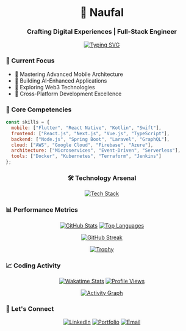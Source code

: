 <h1 align="center">🚀 Naufal</h1>
<h3 align="center">Crafting Digital Experiences | Full-Stack Engineer</h3>

<div align="center">
  
[![Typing SVG](https://readme-typing-svg.herokuapp.com?font=Fira+Code&pause=1000&color=6FA4FC&random=false&width=435&lines=Mobile+%26+Web+Development+Specialist;Building+Scalable+Solutions;Clean+Code+Enthusiast;Always+Learning%2C+Always+Growing)](https://git.io/typing-svg)

</div>

### 🎯 Current Focus
- 🌟 Mastering Advanced Mobile Architecture
- 🔮 Building AI-Enhanced Applications
- 🚀 Exploring Web3 Technologies
- 📱 Cross-Platform Development Excellence

### 💫 Core Competencies
```javascript
const skills = {
  mobile: ["Flutter", "React Native", "Kotlin", "Swift"],
  frontend: ["React.js", "Next.js", "Vue.js", "TypeScript"],
  backend: ["Node.js", "Spring Boot", "Laravel", "GraphQL"],
  cloud: ["AWS", "Google Cloud", "Firebase", "Azure"],
  architecture: ["Microservices", "Event-Driven", "Serverless"],
  tools: ["Docker", "Kubernetes", "Terraform", "Jenkins"]
};
```

<div align="center">
  
### 🛠️ Technology Arsenal

[![Tech Stack](https://skillicons.dev/icons?i=kotlin,swift,flutter,react,vue,typescript,nodejs,spring,aws,gcp,docker,kubernetes,terraform,firebase,supabase,graphql,redis,mongodb,postgres)](https://skillicons.dev)

</div>

### 📊 Performance Metrics

<div align="center">
  
[![GitHub Stats](https://github-readme-stats.vercel.app/api?username=Nopallse&show_icons=true&theme=tokyonight&hide_border=true)](https://github.com/Nopallse)
[![Top Languages](https://github-readme-stats.vercel.app/api/top-langs/?username=Nopallse&layout=compact&theme=tokyonight&hide_border=true)](https://github.com/Nopallse)

[![GitHub Streak](https://github-readme-streak-stats.herokuapp.com?user=Nopallse&theme=tokyonight&hide_border=true)](https://git.io/streak-stats)

[![Trophy](https://github-profile-trophy.vercel.app/?username=Nopallse&theme=tokyonight&column=4&no-frame=true)](https://github.com/ryo-ma/github-profile-trophy)

</div>

### 📈 Coding Activity

<div align="center">
  
[![Wakatime Stats](https://wakatime.com/badge/user/yourid.svg)](https://wakatime.com//@af868044-309d-4173-be4a-f61ff86f932e)
[![Profile Views](https://komarev.com/ghpvc/?username=Nopallse&color=blue&style=flat-square)](https://github.com/Nopallse)

[![Activity Graph](https://github-readme-activity-graph.vercel.app/graph?username=Nopallse&theme=tokyo-night&hide_border=true)](https://github.com/ashutosh00710/github-readme-activity-graph)

</div>

### 🤝 Let's Connect

<div align="center">
  
[![LinkedIn](https://img.shields.io/badge/LinkedIn-0077B5?style=for-the-badge&logo=linkedin&logoColor=white)](https://linkedin.com/in/Naaufaal)
[![Portfolio](https://img.shields.io/badge/Portfolio-FF4088?style=for-the-badge&logo=google-chrome&logoColor=white)](https://yourportfolio.dev)
[![Email](https://img.shields.io/badge/Email-D14836?style=for-the-badge&logo=gmail&logoColor=white)](mailto:noppal.901@gmail.com)

</div>


